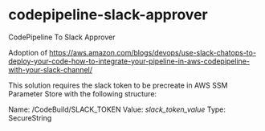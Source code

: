 # codepipeline-slack-approver
CodePipeline To Slack Approver

Adoption of https://aws.amazon.com/blogs/devops/use-slack-chatops-to-deploy-your-code-how-to-integrate-your-pipeline-in-aws-codepipeline-with-your-slack-channel/

This solution requires the slack token to be precreate in AWS SSM Parameter Store with the following structure:

Name: /CodeBuild/SLACK_TOKEN Value: *slack_token_value* Type: SecureString
